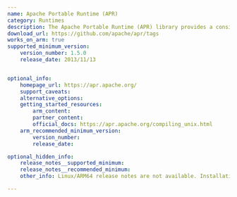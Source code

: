```yaml
---
name: Apache Portable Runtime (APR)
category: Runtimes
description: The Apache Portable Runtime (APR) library provides a consistent API across different platforms, aiding in the development of portable applications by abstracting system-specific differences.
download_url: https://github.com/apache/apr/tags
works_on_arm: true
supported_minimum_version:
    version_number: 1.5.0
    release_date: 2013/11/13


optional_info:
    homepage_url: https://apr.apache.org/
    support_caveats:
    alternative_options:
    getting_started_resources:
        arm_content:
        partner_content:
        official_docs: https://apr.apache.org/compiling_unix.html
    arm_recommended_minimum_version:
        version_number:
        release_date:

optional_hidden_info:
    release_notes__supported_minimum:
    release_notes__recommended_minimum:
    other_info: Linux/ARM64 release notes are not available. Installation and Testing were done using "sudo apt-get install libapr1 libapr1-dev" kindly [refer](https://launchpad.net/ubuntu/+source/apr). The minimum version of Apr v1.5.0 corresponds to ubuntu:14.04 and v1.10.0 to ubuntu:22.04.

---
```

